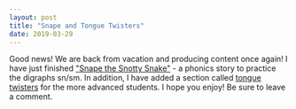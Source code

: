 ```yaml
---
layout: post
title: "Snape and Tongue Twisters"
date: 2019-03-29
---
```


Good news! We are back from vacation and producing content once again! I have just finished 
["Snape the Snotty Snake"](https://www.tralinge.com/english_corner/stories/snape/) -
a phonics story to practice the digraphs sn/sm. In addition, I have added a section called 
[tongue twisters](https://www.tralinge.com/english_corner/tongue_twisters) for the more 
advanced students. I hope you enjoy! Be sure to leave a comment.
